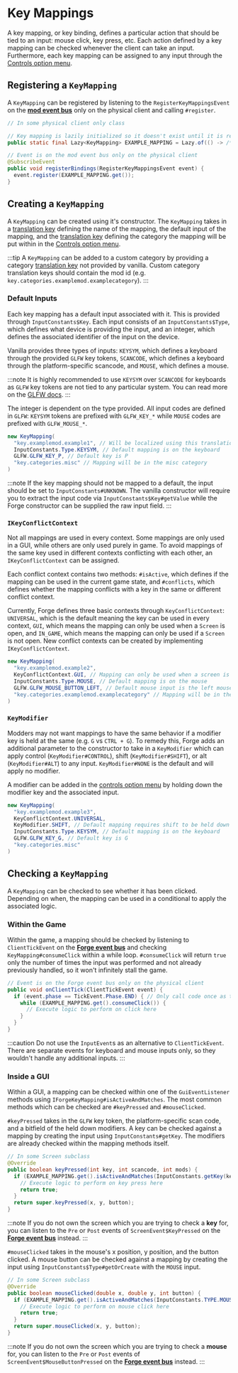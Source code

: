 # Key Mappings

A key mapping, or key binding, defines a particular action that should be tied to an input: mouse click, key press, etc. Each action defined by a key mapping can be checked whenever the client can take an input. Furthermore, each key mapping can be assigned to any input through the [Controls option menu][controls].

## Registering a `KeyMapping`

A `KeyMapping` can be registered by listening to the `RegisterKeyMappingsEvent` on the [**mod event bus**][modbus] only on the physical client and calling `#register`.

```java
// In some physical client only class

// Key mapping is lazily initialized so it doesn't exist until it is registered
public static final Lazy<KeyMapping> EXAMPLE_MAPPING = Lazy.of(() -> /*...*/);

// Event is on the mod event bus only on the physical client
@SubscribeEvent
public void registerBindings(RegisterKeyMappingsEvent event) {
  event.register(EXAMPLE_MAPPING.get());
}
```

## Creating a `KeyMapping`

A `KeyMapping` can be created using it's constructor. The `KeyMapping` takes in a [translation key][tk] defining the name of the mapping, the default input of the mapping, and the [translation key][tk] defining the category the mapping will be put within in the [Controls option menu][controls].

:::tip
A `KeyMapping` can be added to a custom category by providing a category [translation key][tk] not provided by vanilla. Custom category translation keys should contain the mod id (e.g. `key.categories.examplemod.examplecategory`).
:::

### Default Inputs

Each key mapping has a default input associated with it. This is provided through `InputConstants$Key`. Each input consists of an `InputConstants$Type`, which defines what device is providing the input, and an integer, which defines the associated identifier of the input on the device.

Vanilla provides three types of inputs: `KEYSYM`, which defines a keyboard through the provided `GLFW` key tokens, `SCANCODE`, which defines a keyboard through the platform-specific scancode, and `MOUSE`, which defines a mouse.

:::note
It is highly recommended to use `KEYSYM` over `SCANCODE` for keyboards as `GLFW` key tokens are not tied to any particular system. You can read more on the [GLFW docs][keyinput].
:::

The integer is dependent on the type provided. All input codes are defined in `GLFW`: `KEYSYM` tokens are prefixed with `GLFW_KEY_*` while `MOUSE` codes are prefixed with `GLFW_MOUSE_*`.

```java
new KeyMapping(
  "key.examplemod.example1", // Will be localized using this translation key
  InputConstants.Type.KEYSYM, // Default mapping is on the keyboard
  GLFW.GLFW_KEY_P, // Default key is P
  "key.categories.misc" // Mapping will be in the misc category
)
```

:::note
If the key mapping should not be mapped to a default, the input should be set to `InputConstants#UNKNOWN`. The vanilla constructor will require you to extract the input code via `InputConstants$Key#getValue` while the Forge constructor can be supplied the raw input field.
:::

### `IKeyConflictContext`

Not all mappings are used in every context. Some mappings are only used in a GUI, while others are only used purely in game. To avoid mappings of the same key used in different contexts conflicting with each other, an `IKeyConflictContext` can be assigned.

Each conflict context contains two methods: `#isActive`, which defines if the mapping can be used in the current game state, and `#conflicts`, which defines whether the mapping conflicts with a key in the same or different conflict context.

Currently, Forge defines three basic contexts through `KeyConflictContext`: `UNIVERSAL`, which is the default meaning the key can be used in every context, `GUI`, which means the mapping can only be used when a `Screen` is open, and `IN_GAME`, which means the mapping can only be used if a `Screen` is not open. New conflict contexts can be created by implementing `IKeyConflictContext`.

```java
new KeyMapping(
  "key.examplemod.example2",
  KeyConflictContext.GUI, // Mapping can only be used when a screen is open
  InputConstants.Type.MOUSE, // Default mapping is on the mouse
  GLFW.GLFW_MOUSE_BUTTON_LEFT, // Default mouse input is the left mouse button
  "key.categories.examplemod.examplecategory" // Mapping will be in the new example category
)
```

### `KeyModifier`

Modders may not want mappings to have the same behavior if a modifier key is held at the same (e.g. `G` vs `CTRL + G`). To remedy this, Forge adds an additional parameter to the constructor to take in a `KeyModifier` which can apply control (`KeyModifier#CONTROL`), shift (`KeyModifier#SHIFT`), or alt (`KeyModifier#ALT`) to any input. `KeyModifier#NONE` is the default and will apply no modifier.

A modifier can be added in the [controls option menu][controls] by holding down the modifier key and the associated input.

```java
new KeyMapping(
  "key.examplemod.example3",
  KeyConflictContext.UNIVERSAL,
  KeyModifier.SHIFT, // Default mapping requires shift to be held down
  InputConstants.Type.KEYSYM, // Default mapping is on the keyboard
  GLFW.GLFW_KEY_G, // Default key is G
  "key.categories.misc"
)
```

## Checking a `KeyMapping`

A `KeyMapping` can be checked to see whether it has been clicked. Depending on when, the mapping can be used in a conditional to apply the associated logic.

### Within the Game

Within the game, a mapping should be checked by listening to `ClientTickEvent` on the [**Forge event bus**][forgebus] and checking `KeyMapping#consumeClick` within a while loop. `#consumeClick` will return `true` only the number of times the input was performed and not already previously handled, so it won't infinitely stall the game.

```java
// Event is on the Forge event bus only on the physical client
public void onClientTick(ClientTickEvent event) {
  if (event.phase == TickEvent.Phase.END) { // Only call code once as the tick event is called twice every tick
    while (EXAMPLE_MAPPING.get().consumeClick()) {
      // Execute logic to perform on click here
    }
  }
}
```

:::caution
Do not use the `InputEvent`s as an alternative to `ClientTickEvent`. There are separate events for keyboard and mouse inputs only, so they wouldn't handle any additional inputs.
:::

### Inside a GUI

Within a GUI, a mapping can be checked within one of the `GuiEventListener` methods using `IForgeKeyMapping#isActiveAndMatches`. The most common methods which can be checked are `#keyPressed` and `#mouseClicked`. 

`#keyPressed` takes in the `GLFW` key token, the platform-specific scan code, and a bitfield of the held down modifiers. A key can be checked against a mapping by creating the input using `InputConstants#getKey`. The modifiers are already checked within the mapping methods itself.

```java
// In some Screen subclass
@Override
public boolean keyPressed(int key, int scancode, int mods) {
  if (EXAMPLE_MAPPING.get().isActiveAndMatches(InputConstants.getKey(key, scancode))) {
    // Execute logic to perform on key press here
    return true;
  }
  return super.keyPressed(x, y, button);
} 
```

:::note
If you do not own the screen which you are trying to check a **key** for, you can listen to the `Pre` or `Post` events of `ScreenEvent$KeyPressed` on the [**Forge event bus**][forgebus] instead.
:::

`#mouseClicked` takes in the mouse's x position, y position, and the button clicked. A mouse button can be checked against a mapping by creating the input using `InputConstants$Type#getOrCreate` with the `MOUSE` input.

```java
// In some Screen subclass
@Override
public boolean mouseClicked(double x, double y, int button) {
  if (EXAMPLE_MAPPING.get().isActiveAndMatches(InputConstants.TYPE.MOUSE.getOrCreate(button))) {
    // Execute logic to perform on mouse click here
    return true;
  }
  return super.mouseClicked(x, y, button);
} 
```

:::note
If you do not own the screen which you are trying to check a **mouse** for, you can listen to the `Pre` or `Post` events of `ScreenEvent$MouseButtonPressed` on the [**Forge event bus**][forgebus] instead.
:::

[modbus]: ../concepts/events.md#mod-event-bus
[controls]: https://minecraft.fandom.com/wiki/Options#Controls
[tk]: ../concepts/internationalization.md#translatablecontents
[keyinput]: https://www.glfw.org/docs/3.3/input_guide.html#input_key
[forgebus]: ../concepts/events.md#creating-an-event-handler
